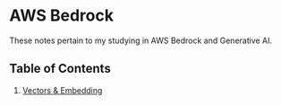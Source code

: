 # AWS Bedrock

These notes pertain to my studying in AWS Bedrock and Generative AI.

## Table of Contents

1. [Vectors & Embedding](vectors-embedding.md)